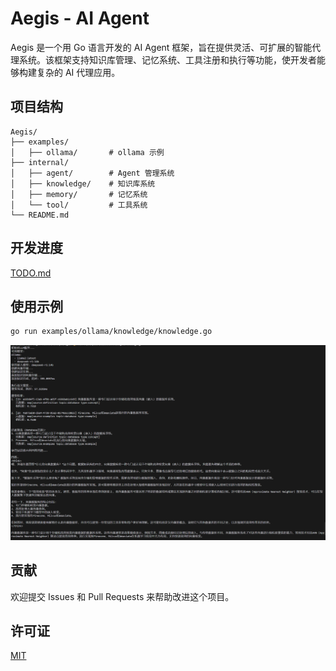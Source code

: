 # Aegis - AI Agent 

Aegis 是一个用 Go 语言开发的 AI Agent 框架，旨在提供灵活、可扩展的智能代理系统。该框架支持知识库管理、记忆系统、工具注册和执行等功能，使开发者能够构建复杂的 AI 代理应用。

## 项目结构

```
Aegis/
├── examples/
│   ├── ollama/       # ollama 示例
├── internal/
│   ├── agent/        # Agent 管理系统
│   ├── knowledge/    # 知识库系统
│   ├── memory/       # 记忆系统
│   └── tool/         # 工具系统
└── README.md
```

## 开发进度

[TODO.md](TODO.md)
## 使用示例

```bash
go run examples/ollama/knowledge/knowledge.go
```

![knowledge](doc/png/knowledge.png)


## 贡献

欢迎提交 Issues 和 Pull Requests 来帮助改进这个项目。

## 许可证

[MIT](LICENSE) 